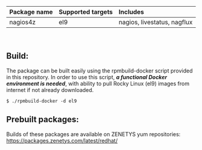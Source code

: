 | Package&nbsp;name | Supported&nbsp;targets | Includes |
| :--- | :--- | :--- |
| nagios4z | el9 | nagios, livestatus, nagflux |
<br/>

## Build:

The package can be built easily using the rpmbuild-docker script provided in this repository. In order to use this script, _**a functional Docker environment is needed**_, with ability to pull Rocky Linux (el9) images from internet if not already downloaded.

```
$ ./rpmbuild-docker -d el9
```

## Prebuilt packages:

Builds of these packages are available on ZENETYS yum repositories:<br/>
https://packages.zenetys.com/latest/redhat/
